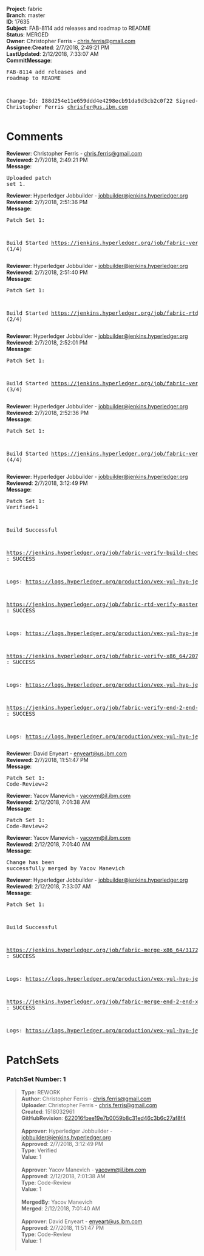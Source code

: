 <strong>Project</strong>: fabric</br><strong>Branch</strong>: master<br><strong>ID</strong>: 17635<br><strong>Subject</strong>: FAB-8114 add releases and roadmap to README<br><strong>Status</strong>: MERGED<br><strong>Owner</strong>: Christopher Ferris - chris.ferris@gmail.com<br><strong>Assignee</strong>:<strong>Created</strong>: 2/7/2018, 2:49:21 PM<br><strong>LastUpdated</strong>: 2/12/2018, 7:33:07 AM<br><strong>CommitMessage</strong>:<br><pre>FAB-8114 add releases and roadmap to README

Change-Id: I88d254e11e659ddd4e4298ecb91da9d3cb2c0f22
Signed-off-by: Christopher Ferris <chrisfer@us.ibm.com>
</pre><h1>Comments</h1><strong>Reviewer</strong>: Christopher Ferris - chris.ferris@gmail.com<br><strong>Reviewed</strong>: 2/7/2018, 2:49:21 PM<br><strong>Message</strong>: <pre>Uploaded patch set 1.</pre><strong>Reviewer</strong>: Hyperledger Jobbuilder - jobbuilder@jenkins.hyperledger.org<br><strong>Reviewed</strong>: 2/7/2018, 2:51:36 PM<br><strong>Message</strong>: <pre>Patch Set 1:

Build Started https://jenkins.hyperledger.org/job/fabric-verify-build-checks-x86_64/1230/ (1/4)</pre><strong>Reviewer</strong>: Hyperledger Jobbuilder - jobbuilder@jenkins.hyperledger.org<br><strong>Reviewed</strong>: 2/7/2018, 2:51:40 PM<br><strong>Message</strong>: <pre>Patch Set 1:

Build Started https://jenkins.hyperledger.org/job/fabric-rtd-verify-master/59/ (2/4)</pre><strong>Reviewer</strong>: Hyperledger Jobbuilder - jobbuilder@jenkins.hyperledger.org<br><strong>Reviewed</strong>: 2/7/2018, 2:52:01 PM<br><strong>Message</strong>: <pre>Patch Set 1:

Build Started https://jenkins.hyperledger.org/job/fabric-verify-x86_64/20786/ (3/4)</pre><strong>Reviewer</strong>: Hyperledger Jobbuilder - jobbuilder@jenkins.hyperledger.org<br><strong>Reviewed</strong>: 2/7/2018, 2:52:36 PM<br><strong>Message</strong>: <pre>Patch Set 1:

Build Started https://jenkins.hyperledger.org/job/fabric-verify-end-2-end-x86_64/12472/ (4/4)</pre><strong>Reviewer</strong>: Hyperledger Jobbuilder - jobbuilder@jenkins.hyperledger.org<br><strong>Reviewed</strong>: 2/7/2018, 3:12:49 PM<br><strong>Message</strong>: <pre>Patch Set 1: Verified+1

Build Successful 

https://jenkins.hyperledger.org/job/fabric-verify-build-checks-x86_64/1230/ : SUCCESS

Logs: https://logs.hyperledger.org/production/vex-yul-hyp-jenkins-3/fabric-verify-build-checks-x86_64/1230

https://jenkins.hyperledger.org/job/fabric-rtd-verify-master/59/ : SUCCESS

Logs: https://logs.hyperledger.org/production/vex-yul-hyp-jenkins-3/fabric-rtd-verify-master/59

https://jenkins.hyperledger.org/job/fabric-verify-x86_64/20786/ : SUCCESS

Logs: https://logs.hyperledger.org/production/vex-yul-hyp-jenkins-3/fabric-verify-x86_64/20786

https://jenkins.hyperledger.org/job/fabric-verify-end-2-end-x86_64/12472/ : SUCCESS

Logs: https://logs.hyperledger.org/production/vex-yul-hyp-jenkins-3/fabric-verify-end-2-end-x86_64/12472</pre><strong>Reviewer</strong>: David Enyeart - enyeart@us.ibm.com<br><strong>Reviewed</strong>: 2/7/2018, 11:51:47 PM<br><strong>Message</strong>: <pre>Patch Set 1: Code-Review+2</pre><strong>Reviewer</strong>: Yacov Manevich - yacovm@il.ibm.com<br><strong>Reviewed</strong>: 2/12/2018, 7:01:38 AM<br><strong>Message</strong>: <pre>Patch Set 1: Code-Review+2</pre><strong>Reviewer</strong>: Yacov Manevich - yacovm@il.ibm.com<br><strong>Reviewed</strong>: 2/12/2018, 7:01:40 AM<br><strong>Message</strong>: <pre>Change has been successfully merged by Yacov Manevich</pre><strong>Reviewer</strong>: Hyperledger Jobbuilder - jobbuilder@jenkins.hyperledger.org<br><strong>Reviewed</strong>: 2/12/2018, 7:33:07 AM<br><strong>Message</strong>: <pre>Patch Set 1:

Build Successful 

https://jenkins.hyperledger.org/job/fabric-merge-x86_64/3172/ : SUCCESS

Logs: https://logs.hyperledger.org/production/vex-yul-hyp-jenkins-3/fabric-merge-x86_64/3172

https://jenkins.hyperledger.org/job/fabric-merge-end-2-end-x86_64/1845/ : SUCCESS

Logs: https://logs.hyperledger.org/production/vex-yul-hyp-jenkins-3/fabric-merge-end-2-end-x86_64/1845</pre><h1>PatchSets</h1><h3>PatchSet Number: 1</h3><blockquote><strong>Type</strong>: REWORK<br><strong>Author</strong>: Christopher Ferris - chris.ferris@gmail.com<br><strong>Uploader</strong>: Christopher Ferris - chris.ferris@gmail.com<br><strong>Created</strong>: 1518032961<br><strong>GitHubRevision</strong>: [622016fbee19e7b0059b8c31ed46c3b6c27af8f4](https://github.com/hyperledger/fabric/commit/622016fbee19e7b0059b8c31ed46c3b6c27af8f4)<br><br><strong>Approver</strong>: Hyperledger Jobbuilder - jobbuilder@jenkins.hyperledger.org<br><strong>Approved</strong>: 2/7/2018, 3:12:49 PM<br><strong>Type</strong>: Verified<br><strong>Value</strong>: 1<br><br><strong>Approver</strong>: Yacov Manevich - yacovm@il.ibm.com<br><strong>Approved</strong>: 2/12/2018, 7:01:38 AM<br><strong>Type</strong>: Code-Review<br><strong>Value</strong>: 1<br><br><strong>MergedBy</strong>: Yacov Manevich<br><strong>Merged</strong>: 2/12/2018, 7:01:40 AM<br><br><strong>Approver</strong>: David Enyeart - enyeart@us.ibm.com<br><strong>Approved</strong>: 2/7/2018, 11:51:47 PM<br><strong>Type</strong>: Code-Review<br><strong>Value</strong>: 1<br><br></blockquote>